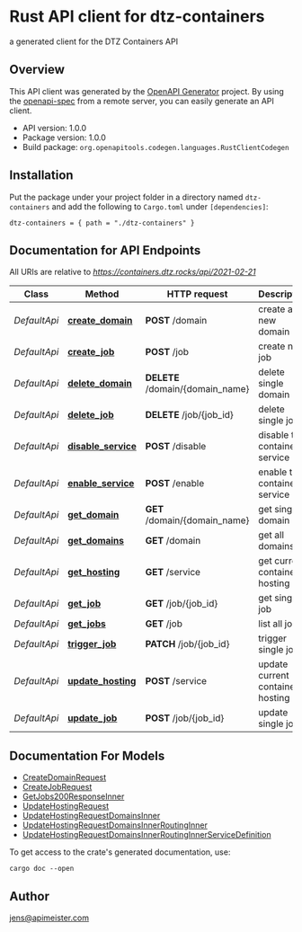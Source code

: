 # Rust API client for dtz-containers

a generated client for the DTZ Containers API


## Overview

This API client was generated by the [OpenAPI Generator](https://openapi-generator.tech) project.  By using the [openapi-spec](https://openapis.org) from a remote server, you can easily generate an API client.

- API version: 1.0.0
- Package version: 1.0.0
- Build package: `org.openapitools.codegen.languages.RustClientCodegen`

## Installation

Put the package under your project folder in a directory named `dtz-containers` and add the following to `Cargo.toml` under `[dependencies]`:

```
dtz-containers = { path = "./dtz-containers" }
```

## Documentation for API Endpoints

All URIs are relative to *https://containers.dtz.rocks/api/2021-02-21*

Class | Method | HTTP request | Description
------------ | ------------- | ------------- | -------------
*DefaultApi* | [**create_domain**](docs/DefaultApi.md#create_domain) | **POST** /domain | create a new domain
*DefaultApi* | [**create_job**](docs/DefaultApi.md#create_job) | **POST** /job | create new job
*DefaultApi* | [**delete_domain**](docs/DefaultApi.md#delete_domain) | **DELETE** /domain/{domain_name} | delete single domain
*DefaultApi* | [**delete_job**](docs/DefaultApi.md#delete_job) | **DELETE** /job/{job_id} | delete single job
*DefaultApi* | [**disable_service**](docs/DefaultApi.md#disable_service) | **POST** /disable | disable the containers service
*DefaultApi* | [**enable_service**](docs/DefaultApi.md#enable_service) | **POST** /enable | enable the containers service
*DefaultApi* | [**get_domain**](docs/DefaultApi.md#get_domain) | **GET** /domain/{domain_name} | get single domain
*DefaultApi* | [**get_domains**](docs/DefaultApi.md#get_domains) | **GET** /domain | get all domains
*DefaultApi* | [**get_hosting**](docs/DefaultApi.md#get_hosting) | **GET** /service | get current container hosting
*DefaultApi* | [**get_job**](docs/DefaultApi.md#get_job) | **GET** /job/{job_id} | get single job
*DefaultApi* | [**get_jobs**](docs/DefaultApi.md#get_jobs) | **GET** /job | list all jobs
*DefaultApi* | [**trigger_job**](docs/DefaultApi.md#trigger_job) | **PATCH** /job/{job_id} | trigger single job
*DefaultApi* | [**update_hosting**](docs/DefaultApi.md#update_hosting) | **POST** /service | update current container hosting
*DefaultApi* | [**update_job**](docs/DefaultApi.md#update_job) | **POST** /job/{job_id} | update single job


## Documentation For Models

 - [CreateDomainRequest](docs/CreateDomainRequest.md)
 - [CreateJobRequest](docs/CreateJobRequest.md)
 - [GetJobs200ResponseInner](docs/GetJobs200ResponseInner.md)
 - [UpdateHostingRequest](docs/UpdateHostingRequest.md)
 - [UpdateHostingRequestDomainsInner](docs/UpdateHostingRequestDomainsInner.md)
 - [UpdateHostingRequestDomainsInnerRoutingInner](docs/UpdateHostingRequestDomainsInnerRoutingInner.md)
 - [UpdateHostingRequestDomainsInnerRoutingInnerServiceDefinition](docs/UpdateHostingRequestDomainsInnerRoutingInnerServiceDefinition.md)


To get access to the crate's generated documentation, use:

```
cargo doc --open
```

## Author

jens@apimeister.com

